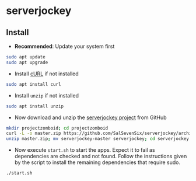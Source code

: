 # serverjockey

## Install
* **Recommended**: Update your system first
```bash
sudo apt update
sudo apt upgrade
```

* Install [cURL](https://curl.haxx.se/) if not installed
```bash
sudo apt install curl
```

* Install `unzip` if not installed
```bash
sudo apt install unzip
```

* Now download and unzip the
[serverjockey project](https://github.com/SalSevenSix/serverjockey)
from GitHub
```bash
mkdir projectzomboid; cd projectzomboid
curl -L -o master.zip https://github.com/SalSevenSix/serverjockey/archive/master.zip
unzip master.zip; mv serverjockey-master serverjockey; cd serverjockey
```

* Now execute `start.sh` to start the apps.
Expect it to fail as dependencies are checked and not found.
Follow the instructions given by the script to install
the remaining dependencies that require sudo.
```bash
./start.sh
```
